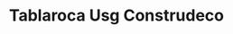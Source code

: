 ---
title: "Tablaroca Usg Construdeco"
url: /toluca-de-lerdo/tablaroca-usg-construdeco/
shop: comercio
---